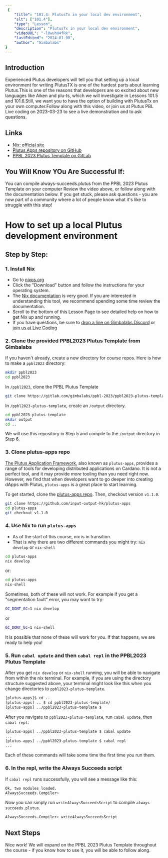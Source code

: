 ```yaml
---
 {
	"title": "101.4: PlutusTx in your local dev environment",
	"slt": ["101.4"],
	"type": "Lesson",
	"description": "PlutusTx in your local dev environment",
	"videoURL": "-lOwuhH4fRk",
	"lastEdited": "2024-01-08",
	"author": "Gimbalabs"
}
---
```


## Introduction

Experienced Plutus developers will tell you that setting up a local environment for writing PlutusTX is one of the hardest parts about learning Plutus.This is one of the reasons that developers are so excited about new languages like Aiken and plu-ts, which we will investigate in Lessons 101.5 and 101.6.Still, we want you to have the option of building with PlutusTx on your own computer.Follow along with this video, or join us at Plutus PBL Live coding on 2023-03-23 to see a live demonstration and to ask questions.

## Links
- [Nix: official site](https://nixos.org/)
- [Plutus Apps repository on GitHub](https://github.com/input-output-hk/plutus-apps)
- [PPBL 2023 Plutus Template on GitLab](https://gitlab.com/gimbalabs/ppbl-2023/ppbl2023-plutus-template)

## You Will Know YOu Are Successful If:
You can compile always-succeeds.plutus from the PPBL 2023 Plutus Template on your computer Review the video above, or follow along with the documentation below. If you get stuck, please ask questions - you are now part of a community where a lot of people know what it's like to struggle with this step!

# How to set up a local Plutus development environment

## Step by Step:

### 1. Install Nix
- Go to [nixos.org](http://nixos.org)
- Click the "Download" button and follow the instructions for your operating system.
- The [Nix documentation](https://nixos.org/learn.html) is very good. If you are interested in understanding this tool, we recommend spending some time review the documentation.
- Scroll to the bottom of this Lesson Page to see detailed help on how to get Nix up and running.
- If you have questions, be sure to [drop a line on Gimbalabs Discord](https://discord.gg/Va7DXqSSn8) or [join us at Live Coding](/live-coding)


### 2. Clone the provided PPBL2023 Plutus Template from Gimbalabs
If you haven't already, create a new directory for course repos. Here is how to make a `ppbl2023` directory:
```bash
mkdir ppbl2023
cd ppbl2023
```

In `/ppbl2023`, clone the PPBL Plutus Template
```bash
git clone https://gitlab.com/gimbalabs/ppbl-2023/ppbl2023-plutus-template
```

In `/ppbl2023-plutus-template`, create an `/output` directory.
```bash
cd ppbl2023-plutus-template
mkdir output
cd ..
```

We will use this repository in Step 5 and compile to the `/output` directory in Step 6.


### 3. Clone plutus-apps repo
[The Plutus Application Framework](https://github.com/input-output-hk/plutus-apps), also known as `plutus-apps`, provides a range of tools for developing distributed applications on Cardano. It is not a perfect tool, and it may provide *more* tooling than you need right now. However, we find that when developers want to go deeper into creating dApps with Plutus, `plutus-apps` is a great place to start learning.

To get started, clone the [plutus-apps repo](https://github.com/input-output-hk/plutus-apps). Then, checkout version `v1.1.0`.

```bash
git clone https://github.com/input-output-hk/plutus-apps
cd plutus-apps
git checkout v1.1.0
```

### 4. Use Nix to run `plutus-apps`
- As of the start of this course, nix is in transition.
- That is why there are two different commands you might try: `nix develop` or `nix-shell`

```bash
cd plutus-apps
nix develop
```
or:

```bash
cd plutus-apps
nix-shell
```

Sometimes, both of these will not work. For example if you get a "segmentation fault" error, you may want to try:

```bash
GC_DONT_GC=1 nix develop
```

or

```bash
GC_DONT_GC=1 nix-shell
```

It is possible that none of these will work for you. If that happens, we are ready to help you!

### 5. Run `cabal update` and then `cabal repl` in the PPBL2023 Plutus Template
After you get `nix develop` or `nix-shell` running, you will be able to navigate from within the nix terminal. For example, if you are using the directory structure suggested above, your terminal might look like this when you change directories to `ppbl2023-plutus-template`.

```bash
[plutus-apps]$ cd ..
[plutus-apps] .. $ cd ppbl2023-plutus-template/
[plutus-apps] ../ppbl2023-plutus-template $
```

After you navigate to `ppbl2023-plutus-template`, run `cabal update`, then `cabal repl`:

```bash
[plutus-apps] ../ppbl2023-plutus-template $ cabal update
...
[plutus-apps] ../ppbl2023-plutus-template $ cabal repl
...
```

Each of these commands will take some time the first time you run them.

### 6. In the repl, write the Always Succeeds script
If `cabal repl` runs successfully, you will see a message like this:
```bash
Ok, two modules loaded.
AlwaysSucceeds.Compiler>
```

Now you can simply run `writeAlwaysSucceedsScript` to compile `always-succeeds.plutus`.

```bash
AlwaysSucceeds.Compiler> writeAlwaysSucceedsScript
```

## Next Steps
Nice work! We will expand on the PPBL 2023 Plutus Template throughout the course - if you know how to use it, you will be able to follow along.
